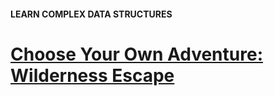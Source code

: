 #### LEARN COMPLEX DATA STRUCTURES

# [Choose Your Own Adventure: Wilderness Escape](https://www.codecademy.com/courses/complex-data-structures/projects/wilderness-escape)

